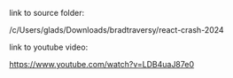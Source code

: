 link to source folder:

/c/Users/glads/Downloads/bradtraversy/react-crash-2024


link to youtube video:

https://www.youtube.com/watch?v=LDB4uaJ87e0
